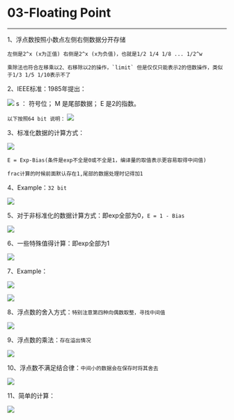 # 03-Floating Point
---

1、浮点数按照小数点左侧右侧数据分开存储
    
    左侧是2^x (x为正值) 右侧是2^x (x为负值)，也就是1/2 1/4 1/8 ... 1/2^w
    
    乘除法也符合左移乘以2、右移除以2的操作，`limit` 但是仅仅只能表示2的倍数操作，类似于1/3 1/5 1/10表示不了

2、IEEE标准：1985年提出：

![](../photo/微信图片_20210604214225.png)
    s ： 符号位；    M 是尾部数据；    E 是2的指数。    
    
`以下按照64 bit 说明：`
![](../photo/微信图片_20210604214207.png)

3、标准化数据的计算方式：

![](../photo/微信图片_20210604214230.png)

    E = Exp-Bias(条件是exp不全是0或不全是1，编译量的取值表示更容易取得中间值)

    frac计算的时候前面默认存在1,尾部的数据处理时记得加1

4、Example：`32 bit`

![](../photo/微信图片_20210604214233.png)

5、对于非标准化的数据计算方式：即exp全部为0，`E = 1 - Bias`

![](../photo/微信图片_20210604214237.png)

6、一些特殊值得计算：即exp全部为1

![](../photo/微信图片_20210604214240.png)

7、Example：

![](../photo/微信图片_20210604214244.png)

![](../photo/微信图片_20210604214247.png)

8、浮点数的舍入方式：`特别注意第四种向偶数取整，寻找中间值`

![](../photo/微信图片_20210604214251.png)

9、浮点数的乘法：`存在溢出情况`

![](../photo/微信图片_20210604214255.png`)

10、浮点数不满足结合律：`中间小的数据会在保存时将其舍去`

![](../photo/微信图片_20210604214259.png)

11、简单的计算：

![](../photo/微信图片_20210604214306.png)